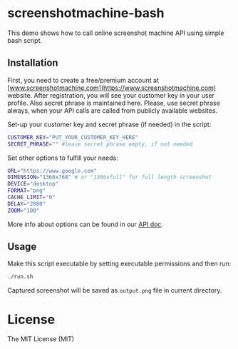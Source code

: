 # screenshotmachine-bash

This demo shows how to call online screenshot machine API using simple bash script.

## Installation
First, you need to create a free/premium account at [www.screenshotmachine.com](https://www.screenshotmachine.com) website. After registration, you will see your customer key in your user profile. Also secret phrase is maintained here. Please, use secret phrase always, when your API calls are called from publicly available websites.  

Set-up your customer key and secret phrase (if needed) in the script:

```bash
CUSTOMER_KEY="PUT_YOUR_CUSTOMER_KEY_HERE"
SECRET_PHRASE="" #leave secret phrase empty, if not needed
```

Set other options to fulfill your needs: 

```bash
URL="https://www.google.com"
DIMENSION="1366x768" # or "1366xfull" for full length screenshot
DEVICE="desktop"
FORMAT="png"
CACHE_LIMIT="0"
DELAY="2000"
ZOOM="100"
```
More info about options can be found in our [API doc](https://www.screenshotmachine.com/api.php).  

 Usage
-----

Make this script executable by setting executable permissions and then run: 
```bash
./run.sh
```
Captured screenshot will be saved as ```output.png``` file in current directory.

# License

The MIT License (MIT)    